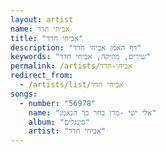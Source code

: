 ```yaml
---
layout: artist
name: אביחי חדד
title: "אביחי חדד"
description: "דף האמן אביחי חדד"
keywords: "שירים, מוזיקה, אביחי חדד"
permalink: /artists/אביחי-חדד
redirect_from:
  - /artists/list/אביחי חדד
songs:
  - number: "56978"
    name: "אלי ישי -מרן בחר בך הנאמן"
    album: "סינגלים"
    artist: "אביחי חדד"
---
```

